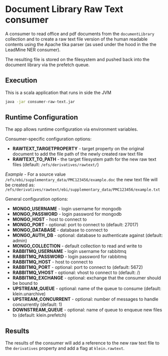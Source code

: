 # Document Library Raw Text consumer

A consumer to read office and pdf documents from the `documentLibrary`
collection and to create a raw text file version of the human readable
contents using the Apache tika parser (as used under the hood in the
the LeadMine NER consumer).

The resulting file is stored on the filesystem and pushed back into the
document library via the prefetch queue.

## Execution

This is a scala application that runs in side the JVM

```bash
java -jar consumer-raw-text.jar
```

## Runtime Configuration

The app allows runtime configuration via environment variables.

Consumer-specific configuration options:

* **RAWTEXT_TARGETPROPERTY** - target property on the original document
to add the file path of the newly created raw text file
* **RAWTEXT_TO_PATH** - the target filesystem path for the new raw text
files (default: `/efs/derivatives/rawtext/`)

*Example* - For a source value
`/efs/ebi/supplementary_data/PMC123456/example.doc`
the new text file will be created as:
`/efs/derivatives/rawtext/ebi/supplementary_data/PMC123456/example.txt`


General configuration options:

* **MONGO_USERNAME** - login username for mongodb
* **MONGO_PASSWORD** - login password for mongodb
* **MONGO_HOST** - host to connect to
* **MONGO_PORT** - optional: port to connect to (default: 27017) 
* **MONGO_DATABASE** - database to connect to
* **MONGO_AUTH_DB** - optional: database to authenticate against (default: admin)
* **MONGO_COLLECTION** - default collection to read and write to
* **RABBITMQ_USERNAME** - login username for rabbitmq
* **RABBITMQ_PASSWORD** - login password for rabbitmq
* **RABBITMQ_HOST** - host to connect to
* **RABBITMQ_PORT** - optional: port to connect to (default: 5672)
* **RABBITMQ_VHOST** - optional: vhost to connect to (default: /)
* **RABBITMQ_EXCHANGE** - optional: exchange that the consumer should be bound to
* **UPSTREAM_QUEUE** - optional: name of the queue to consume (default: klein.unarchive)
* **UPSTREAM_CONCURRENT** - optional: number of messages to handle concurrently (default: 1)
* **DOWNSTREAM_QUEUE** - optional: name of queue to enqueue new files to (default: klein.prefetch)

## Results

The results of the consumer will add a reference to the new raw text
file to the `derivatives` property and add a flag at `klein.rawtext`.
